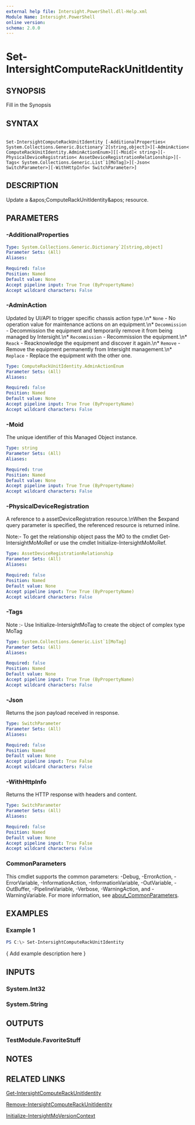 ```yaml
---
external help file: Intersight.PowerShell.dll-Help.xml
Module Name: Intersight.PowerShell
online version:
schema: 2.0.0
---
```


# Set-IntersightComputeRackUnitIdentity

## SYNOPSIS
Fill in the Synopsis

## SYNTAX

```

Set-IntersightComputeRackUnitIdentity [-AdditionalProperties< System.Collections.Generic.Dictionary`2[string,object]>][-AdminAction< ComputeRackUnitIdentity.AdminActionEnum>][[-Moid]< string>][-PhysicalDeviceRegistration< AssetDeviceRegistrationRelationship>][-Tags< System.Collections.Generic.List`1[MoTag]>][-Json< SwitchParameter>][-WithHttpInfo< SwitchParameter>]

```

## DESCRIPTION
Update a &amp;apos;ComputeRackUnitIdentity&amp;apos; resource.

## PARAMETERS

### -AdditionalProperties


```yaml
Type: System.Collections.Generic.Dictionary`2[string,object]
Parameter Sets: (All)
Aliases:

Required: false
Position: Named
Default value: None
Accept pipeline input: True True (ByPropertyName)
Accept wildcard characters: False
```

### -AdminAction
Updated by UI/API to trigger specific chassis action type.\n* `None` - No operation value for maintenance actions on an equipment.\n* `Decommission` - Decommission the equipment and temporarily remove it from being managed by Intersight.\n* `Recommission` - Recommission the equipment.\n* `Reack` - Reacknowledge the equipment and discover it again.\n* `Remove` - Remove the equipment permanently from Intersight management.\n* `Replace` - Replace the equipment with the other one.

```yaml
Type: ComputeRackUnitIdentity.AdminActionEnum
Parameter Sets: (All)
Aliases:

Required: false
Position: Named
Default value: None
Accept pipeline input: True True (ByPropertyName)
Accept wildcard characters: False
```

### -Moid
The unique identifier of this Managed Object instance.

```yaml
Type: string
Parameter Sets: (All)
Aliases:

Required: true
Position: Named
Default value: None
Accept pipeline input: True True (ByPropertyName)
Accept wildcard characters: False
```

### -PhysicalDeviceRegistration
A reference to a assetDeviceRegistration resource.\nWhen the $expand query parameter is specified, the referenced resource is returned inline.

 Note:- To get the relationship object pass the MO to the cmdlet Get-IntersightMoMoRef 
or use the cmdlet Initialize-IntersightMoMoRef.

```yaml
Type: AssetDeviceRegistrationRelationship
Parameter Sets: (All)
Aliases:

Required: false
Position: Named
Default value: None
Accept pipeline input: True True (ByPropertyName)
Accept wildcard characters: False
```

### -Tags


Note :- Use Initialize-IntersightMoTag to create the object of complex type MoTag

```yaml
Type: System.Collections.Generic.List`1[MoTag]
Parameter Sets: (All)
Aliases:

Required: false
Position: Named
Default value: None
Accept pipeline input: True True (ByPropertyName)
Accept wildcard characters: False
```

### -Json
Returns the json payload received in response.

```yaml
Type: SwitchParameter
Parameter Sets: (All)
Aliases:

Required: false
Position: Named
Default value: None
Accept pipeline input: True False
Accept wildcard characters: False
```

### -WithHttpInfo
Returns the HTTP response with headers and content.

```yaml
Type: SwitchParameter
Parameter Sets: (All)
Aliases:

Required: false
Position: Named
Default value: None
Accept pipeline input: True False
Accept wildcard characters: False
```


### CommonParameters
This cmdlet supports the common parameters: -Debug, -ErrorAction, -ErrorVariable, -InformationAction, -InformationVariable, -OutVariable, -OutBuffer, -PipelineVariable, -Verbose, -WarningAction, and -WarningVariable. For more information, see [about_CommonParameters](http://go.microsoft.com/fwlink/?LinkID=113216).

## EXAMPLES

### Example 1
```powershell
PS C:\> Set-IntersightComputeRackUnitIdentity
```

{ Add example description here }

## INPUTS

### System.Int32

### System.String

## OUTPUTS

### TestModule.FavoriteStuff

## NOTES

## RELATED LINKS

[Get-IntersightComputeRackUnitIdentity](./Get-IntersightComputeRackUnitIdentity.md)

[Remove-IntersightComputeRackUnitIdentity](./Remove-IntersightComputeRackUnitIdentity.md)

[Initialize-IntersightMoVersionContext](./Initialize-IntersightMoVersionContext.md)
